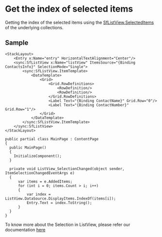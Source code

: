 # Get the index of selected items

Getting the index of the selected items using the [SfListView.SelectedItems](https://help.syncfusion.com/cr/cref_files/xamarin/Syncfusion.SfListView.XForms~Syncfusion.ListView.XForms.SfListView~SelectedItems.html) of the underlying collections.

## Sample

```xaml
<StackLayout>
    <Entry x:Name="entry" HorizontalTextAlignment="Center"/>
    <sync:SfListView x:Name="listView" ItemsSource="{Binding ContactsInfo}" SelectionMode="Single">
        <sync:SfListView.ItemTemplate>
            <DataTemplate>
                <Grid>
                    <Grid.RowDefinitions>
                        <RowDefinition/>
                        <RowDefinition/>
                    </Grid.RowDefinitions>
                    <Label Text="{Binding ContactName}" Grid.Row="0"/>
                    <Label Text="{Binding ContactNumber}" Grid.Row="1"/>
                </Grid>
            </DataTemplate>
        </sync:SfListView.ItemTemplate>
    </sync:SfListView>
</StackLayout>
```

```
public partial class MainPage : ContentPage
{
  public MainPage()
  {
    InitializeComponent();
  }

  private void ListView_SelectionChanged(object sender, ItemSelectionChangedEventArgs e)
  {
      var items = e.AddedItems;
      for (int i = 0; items.Count > i; i++)
      {
          var index = ListView.DataSource.DisplayItems.IndexOf(items[i]);
          Entry.Text = index.ToString();
      }
  }
}
```

To know more about the Selection in ListView, please refer our documentation [here](https://help.syncfusion.com/xamarin/sflistview/selection)